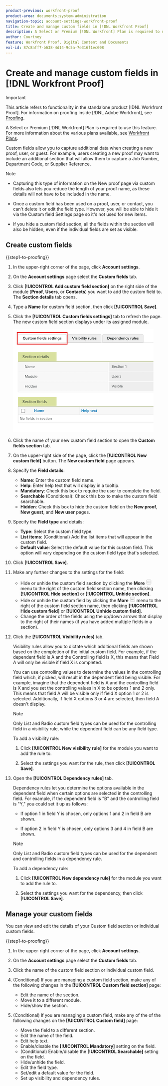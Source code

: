 ```yaml
---
product-previous: workfront-proof
product-area: documents;system-administration
navigation-topic: account-settings-workfront-proof
title: Create and manage custom fields in [!DNL Workfront Proof]
description: A Select or Premium [!DNL Workfront] Plan is required to use this feature. For more information about the various plans available, see Workfront Plans.
author: Courtney
feature: Workfront Proof, Digital Content and Documents
exl-id: 87c8aff7-b638-4d14-9c5a-7e316f1ec608
---
```

# Create and manage custom fields in [!DNL Workfront Proof]

<!-- Audited: 4/2025 -->

>[!IMPORTANT]
>
>This article refers to functionality in the standalone product [!DNL Workfront Proof]. For information on proofing inside [!DNL Adobe Workfront], see [Proofing](../../../review-and-approve-work/proofing/proofing.md).

A Select or Premium [!DNL Workfront] Plan is required to use this feature. For more information about the various plans available, see [Workfront Plans](https://www.workfront.com/plans).

Custom fields allow you to capture additional data when creating a new proof, user, or guest. For example, users creating a new proof may want to include an additional section that will allow them to capture a Job Number, Department Code, or Supplier Reference.

>[!NOTE]
>
>* Capturing this type of information on the New proof page via custom fields also lets you reduce the length of your proof name, as these details will not have to be included in the name. 
>
>* Once a custom field has been used on a proof, user, or contact, you can't delete it or edit the field type. However, you will be able to hide it via the Custom field Settings page so it's not used for new items.
>
>* If you hide a custom field section, all the fields within the section will also be hidden, even if the individual fields are set as visible.

## Create custom fields

{{step1-to-proofing}}

1. In the upper-right corner of the page, click **Account settings**.

1. On the **Account settings** page select the **Custom fields** tab. 

1. Click **[!UICONTROL Add custom field section]** on the right side of the module (**Proof**, **Users**, or **Contacts**) you want to add the custom field to. The **Section details** tab opens.

1. Type a **Name** for custom field section, then click **[!UICONTROL Save]**.

1. Click the **[!UICONTROL Custom fields settings]** tab to refresh the page. The new custom field section displays under its assigned module.

      ![Custom fields settings tab](assets/custom-field-settings-tab.png)

1. Click the name of your new custom field section to open the **Custom fields section** tab.

1. On the upper-right side of the page, click the **[!UICONTROL New custom field]** button. The **New custom field** page appears.

1. Specify the **Field details**: 

   * **Name**: Enter the custom field name.
   * **Help**: Enter help text that will display in a tooltip.
   * **Mandatory**: Check this box to require the user to complete the field.
   * **Searchable** (Conditional): Check this box to make the custom field searchable.
   * **Hidden**: Check this box to hide the custom field on the **New proof**, **New guest**, and **New user** pages.

1. Specify the **Field type** and details:

   * **Type**: Select the custom field type. 
   * **List items**: (Conditional) Add the list items that will appear in the custom field.
   * **Default value**: Select the default value for this custom field. This option will vary depending on the custom field type that's selected.

1. Click **[!UICONTROL Save]**.

1. Make any further changes to the settings for the field:

   * Hide or unhide the custom field section by clicking the **More** ![More button](assets/more-button-small.png) menu to the right of the custom field section name, then clicking **[!UICONTROL Hide section]** or **[!UICONTROL Unhide section]**.
   * Hide or unhide the custom field by clicking the **More** ![More button](assets/more-button-small.png) menu to the right of the custom field section name, then clicking **[!UICONTROL Hide custom field]** or **[!UICONTROL Unhide custom field]**.
   * Change the order of the fields using the up/down arrows that display to the right of their names (if you have added multiple fields in a section).

1. Click the **[!UICONTROL Visibility rules]** tab.

   Visibility rules allow you to dictate which additional fields are shown based on the completion of the initial custom field. For example, if the dependent field is A and the Controlling field is X, this means that Field A will only be visible if field X is completed.

   You can use controlling values to determine the values in the controlling field which, if picked, will result in the dependent field being visible. For example, imagine that the dependent field is A and the controlling field is X and you set the controlling values in X to be options 1 and 2 only. This means that field A will be visible only if field X option 1 or 2 is selected. Additionally, if field X options 3 or 4 are selected, then field A doesn't display. 

   >[!NOTE]
   >
   >Only List and Radio custom field types can be used for the controlling field in a visibility rule, while the dependent field can be any field type.

   To add a visibility rule:

   1. Click **[!UICONTROL New visibility rule]** for the module you want to add the rule to.

   1. Select the settings you want for the rule, then click **[!UICONTROL Save]**.

1. Open the **[!UICONTROL Dependency rules]** tab.

   Dependency rules let you determine the options available in the dependent field when certain options are selected in the controlling field. For example, if the dependent field is "B" and the controlling field is "Y," you could set it up as follows:

   * If option 1 in field Y is chosen, only options 1 and 2 in field B are shown.

   * If option 2 in field Y is chosen, only options 3 and 4 in field B are shown.

   >[!NOTE]
   >
   >Only List and Radio custom field types can be used for the dependent and controlling fields in a dependency rule.

   To add a dependency rule:

   1. Click **[!UICONTROL New dependency rule]** for the module you want to add the rule to.

   1. Select the settings you want for the dependency, then click **[!UICONTROL Save]**.

## Manage your custom fields

You can view and edit the details of your Custom field section or individual custom fields.

{{step1-to-proofing}}

1. In the upper-right corner of the page, click **Account settings**.

1. On the **Account settings** page select the **Custom fields** tab. 

1. Click the name of the custom field section or individual custom field.

1. (Conditional) If you are managing a custom field section, make any of the following changes in the **[!UICONTROL Custom field section]** page:

   * Edit the name of the section.
   * Move it to a different module.
   * Hide/show the section.

1. (Conditional) If you are managing a custom field, make any of the of the following changes on the **[!UICONTROL Custom field]** page:

   * Move the field to a different section.
   * Edit the name of the field.
   * Edit help text.
   * Enable/disable the **[!UICONTROL Mandatory]** setting on the field.
   * (Conditional) Enable/disable the **[!UICONTROL Searchable]** setting on the field.
   * Hide/unhide the field.
   * Edit the field type.
   * Set/edit a default value for the field.
   * Set up visibility and dependency rules.
